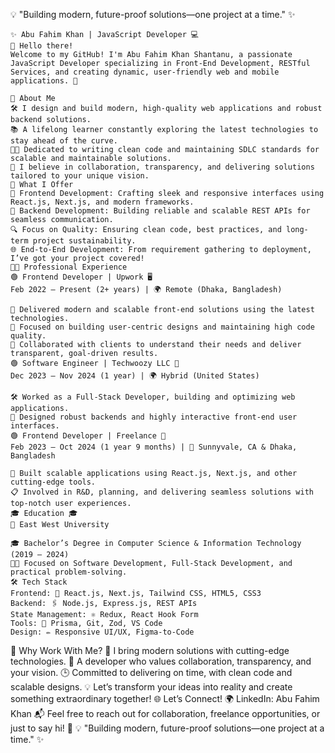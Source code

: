 💡 "Building modern, future-proof solutions—one project at a time." ✨


    ✨ Abu Fahim Khan | JavaScript Developer 💻
    👋 Hello there!
    Welcome to my GitHub! I'm Abu Fahim Khan Shantanu, a passionate JavaScript Developer specializing in Front-End Development, RESTful Services, and creating dynamic, user-friendly web and mobile applications. 🚀

    🌟 About Me
    🛠️ I design and build modern, high-quality web applications and robust backend solutions.
    📚 A lifelong learner constantly exploring the latest technologies to stay ahead of the curve.
    🧑‍💻 Dedicated to writing clean code and maintaining SDLC standards for scalable and maintainable solutions.
    🤝 I believe in collaboration, transparency, and delivering solutions tailored to your unique vision.
    💼 What I Offer
    🎨 Frontend Development: Crafting sleek and responsive interfaces using React.js, Next.js, and modern frameworks.
    🔗 Backend Development: Building reliable and scalable REST APIs for seamless communication.
    🔍 Focus on Quality: Ensuring clean code, best practices, and long-term project sustainability.
    🌐 End-to-End Development: From requirement gathering to deployment, I’ve got your project covered!
    🧑‍💼 Professional Experience
    🟢 Frontend Developer | Upwork 🖥️
    Feb 2022 – Present (2+ years) | 🌍 Remote (Dhaka, Bangladesh)
    
    🌟 Delivered modern and scalable front-end solutions using the latest technologies.
    🧩 Focused on building user-centric designs and maintaining high code quality.
    🔗 Collaborated with clients to understand their needs and deliver transparent, goal-driven results.
    🟢 Software Engineer | Techwoozy LLC 🌟
    Dec 2023 – Nov 2024 (1 year) | 🌍 Hybrid (United States)

    🛠️ Worked as a Full-Stack Developer, building and optimizing web applications.
    🔨 Designed robust backends and highly interactive front-end user interfaces.
    🟢 Frontend Developer | Freelance 🌟
    Feb 2023 – Oct 2024 (1 year 9 months) | 📍 Sunnyvale, CA & Dhaka, Bangladesh

    🎨 Built scalable applications using React.js, Next.js, and other cutting-edge tools.
    📋 Involved in R&D, planning, and delivering seamless solutions with top-notch user experiences.
    🎓 Education 🎓
    📍 East West University

    🎓 Bachelor’s Degree in Computer Science & Information Technology (2019 – 2024)
    🧑‍💻 Focused on Software Development, Full-Stack Development, and practical problem-solving.
    🛠️ Tech Stack
    Frontend: 🎨 React.js, Next.js, Tailwind CSS, HTML5, CSS3
    Backend: 🖇️ Node.js, Express.js, REST APIs
    State Management: ⚛️ Redux, React Hook Form
    Tools: 🔧 Prisma, Git, Zod, VS Code
    Design: ✏️ Responsive UI/UX, Figma-to-Code
🌟 Why Work With Me?
🚀 I bring modern solutions with cutting-edge technologies.
🧩 A developer who values collaboration, transparency, and your vision.
🕒 Committed to delivering on time, with clean code and scalable designs.
💡 Let’s transform your ideas into reality and create something extraordinary together!
🌐 Let’s Connect!
🌍 LinkedIn: Abu Fahim Khan
📬 Feel free to reach out for collaboration, freelance opportunities, or just to say hi! 👋
💡 "Building modern, future-proof solutions—one project at a time." ✨
